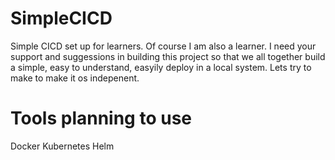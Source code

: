 # SimpleCICD
Simple CICD set up for learners. Of course I am also a learner. I need your support and suggessions in building this project so that we all together build a simple, easy to understand, easyily deploy in a local system. Lets try to make to make it os indepenent.

# Tools planning to use
Docker
Kubernetes
Helm
